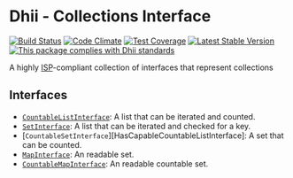 # Dhii - Collections Interface

[![Build Status](https://travis-ci.org/dhii/collections-interface.svg?branch=master)](https://travis-ci.org/dhii/collections-interface)
[![Code Climate](https://codeclimate.com/github/Dhii/collections-interface/badges/gpa.svg)](https://codeclimate.com/github/Dhii/collections-interface)
[![Test Coverage](https://codeclimate.com/github/Dhii/collections-interface/badges/coverage.svg)](https://codeclimate.com/github/Dhii/collections-interface/coverage)
[![Latest Stable Version](https://poser.pugx.org/dhii/collections-interface/version)](https://packagist.org/packages/dhii/collections-interface)
[![This package complies with Dhii standards](https://img.shields.io/badge/Dhii-Compliant-green.svg?style=flat-square)][Dhii]

A highly [ISP][ISP]-compliant collection of interfaces that represent collections

## Interfaces
- [`CountableListInterface`][CountableListInterface]: A list that can be iterated and counted.
- [`SetInterface`][SetInterface]: A list that can be iterated and checked for a key.
- [`CountableSetInterface`][HasCapableCountableListInterface]: A set that can be counted.
- [`MapInterface`][MapInterface]: An readable set.
- [`CountableMapInterface`][CountableMapInterface]: An readable countable set.

[Dhii]: https://github.com/Dhii/dhii
[ISP]: https://en.wikipedia.org/wiki/Interface_segregation_principle

[CountableListInterface]:                           src/CountableListInterface.php
[SetInterface]:                                     src/SetInterface.php
[CountableSetInterface]:                            src/CountableSetInterface.php
[MapInterface]:                                     src/MapInterface.php
[CountableMapInterface]:                            src/CountableMapInterface.php

